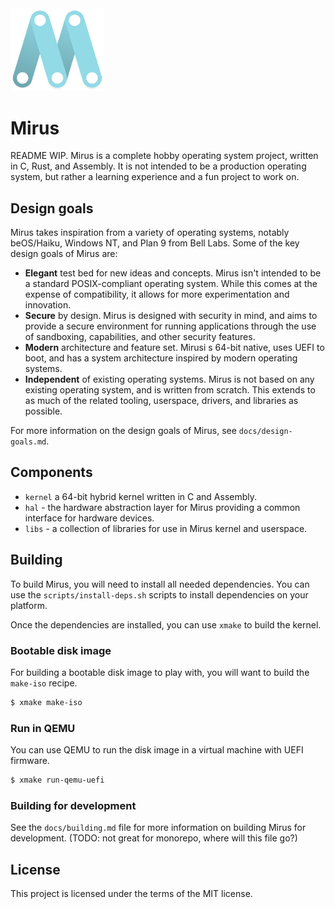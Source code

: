 <img src="docs/logo.png" width="150px">

# Mirus

README WIP. Mirus is a complete hobby operating system project, written in C,
Rust, and Assembly. It is not intended to be a production operating system,
but rather a learning experience and a fun project to work on.

## Design goals

Mirus takes inspiration from a variety of operating systems, notably
beOS/Haiku, Windows NT, and Plan 9 from Bell Labs. Some of the key design goals
of Mirus are:

- **Elegant** test bed for new ideas and concepts. Mirus isn't intended to be
a standard POSIX-compliant operating system. While this comes at the expense of
compatibility, it allows for more experimentation and innovation.
- **Secure** by design. Mirus is designed with security in mind, and aims to
provide a secure environment for running applications through the use of sandboxing, capabilities, and other security features.
- **Modern** architecture and feature set. Mirusi s 64-bit native, uses UEFI to boot, and has a system architecture inspired by modern operating systems.
- **Independent** of existing operating systems. Mirus is not based on any existing operating system, and is written from scratch. This extends to as much of the related tooling, userspace, drivers, and libraries as possible.

For more information on the design goals of Mirus, see `docs/design-goals.md`.

## Components

- `kernel` a 64-bit hybrid kernel written in C and Assembly.
- `hal` - the hardware abstraction layer for Mirus providing a common interface for hardware devices.
- `libs` - a collection of libraries for use in Mirus kernel and userspace.

## Building

To build Mirus, you will need to install all needed dependencies. You can use the `scripts/install-deps.sh` scripts to install dependencies on your platform.

Once the dependencies are installed, you can use `xmake` to build the kernel.

### Bootable disk image

For building a bootable disk image to play with, you will want to build the
`make-iso` recipe.

```sh
$ xmake make-iso
```

### Run in QEMU

You can use QEMU to run the disk image in a virtual machine with UEFI firmware.

```sh
$ xmake run-qemu-uefi
```

### Building for development

See the `docs/building.md` file for more information on building Mirus for development. (TODO: not great for monorepo, where will this file go?)

## License

This project is licensed under the terms of the MIT license.

